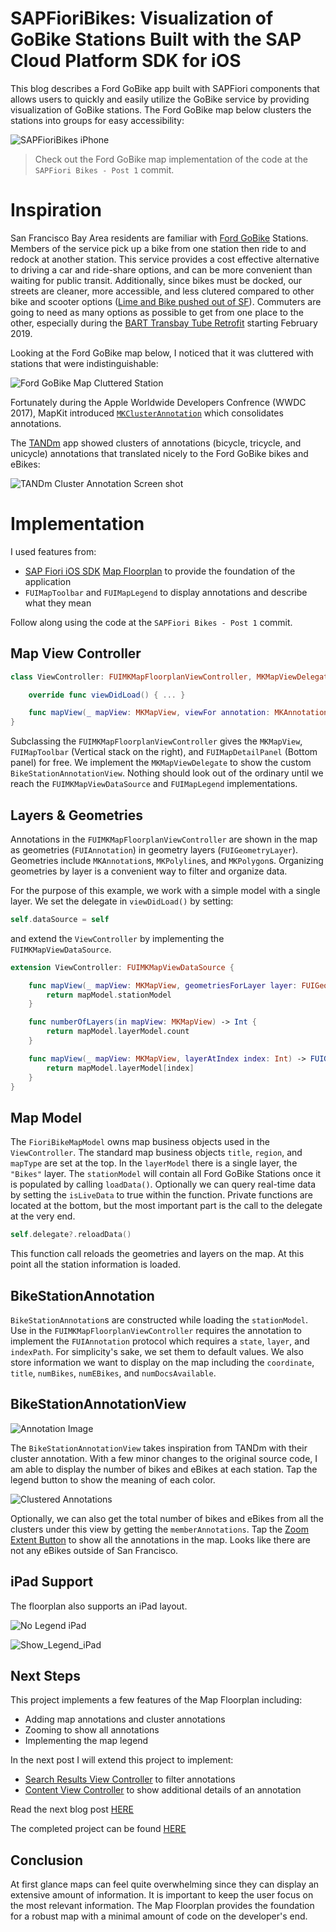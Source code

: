 # SAPFioriBikes: Visualization of GoBike Stations Built with the SAP Cloud Platform SDK for iOS
This blog describes a Ford GoBike app built with SAPFiori components that allows users to quickly and easily utilize the GoBike service by providing visualization of GoBike stations.
The Ford GoBike map below clusters the stations into groups for easy accessibility:

![SAPFioriBikes iPhone](./ReadMeImages/No_Legend_iPhone.png?raw=true)

> Check out the Ford GoBike map implementation of the code at the `SAPFiori Bikes - Post 1` commit.

# Inspiration

San Francisco Bay Area residents are familiar with [Ford GoBike](https://www.fordgobike.com/) Stations.  Members of the service pick up a bike from one station then ride to and redock at another station.  This service provides a cost effective alternative to driving a car and ride-share options, and can be more convenient than waiting for public transit.  Additionally, since bikes must be docked, our streets are cleaner, more accessible, and less clutered compared to other bike and scooter options ([Lime and Bike pushed out of SF](https://www.sfchronicle.com/business/article/Shut-out-of-San-Francisco-Lime-and-Bird-look-13242319.php)).  Commuters are going to need as many options as possible to get from one place to the other,  especially during the [BART Transbay Tube Retrofit](https://www.bart.gov/about/projects/eqs/retrofit) starting February 2019.

Looking at the Ford GoBike map below, I noticed that it was cluttered with stations that were indistinguishable:  

![Ford GoBike Map Cluttered Station](./ReadMeImages/Ford_Bikes_Unclustered.PNG?raw=true)

Fortunately during the Apple Worldwide Developers Confrence (WWDC 2017), MapKit introduced [`MKClusterAnnotation`](https://developer.apple.com/documentation/mapkit/mkclusterannotation) which consolidates annotations.

The [TANDm](https://developer.apple.com/documentation/mapkit/mkannotationview/decluttering_a_map_with_mapkit_annotation_clustering) app showed clusters of annotations (bicycle, tricycle, and unicycle) annotations that translated nicely to the Ford GoBike bikes and eBikes:

![TANDm Cluster Annotation Screen shot](./ReadMeImages/Tandm.png?raw=true)



# Implementation

I used features from:
- [SAP Fiori iOS SDK](https://developer.apple.com/sap/) [Map Floorplan](https://experience.sap.com/fiori-design-ios/article/map/) to provide the foundation of the application
-  `FUIMapToolbar` and `FUIMapLegend` to display annotations and describe what they mean

Follow along using the code at the `SAPFiori Bikes - Post 1` commit.

## Map View Controller

```swift
class ViewController: FUIMKMapFloorplanViewController, MKMapViewDelegate {

    override func viewDidLoad() { ... }

    func mapView(_ mapView: MKMapView, viewFor annotation: MKAnnotation) -> MKAnnotationView? { ... }
}
```

Subclassing the `FUIMKMapFloorplanViewController` gives the `MKMapView`, `FUIMapToolbar` (Vertical stack on the right), and `FUIMapDetailPanel` (Bottom panel) for free.  We implement the `MKMapViewDelegate` to show the custom `BikeStationAnnotationView`.  Nothing should look out of the ordinary until we reach the `FUIMKMapViewDataSource` and `FUIMapLegend` implementations.

## Layers & Geometries

Annotations in the `FUIMKMapFloorplanViewController` are shown in the map as geometries (`FUIAnnotation`) in geometry layers (`FUIGeometryLayer`).  Geometries include `MKAnnotation`s, `MKPolyline`s, and `MKPolygon`s. Organizing geometries by layer is a convenient way to filter and organize data.

For the purpose of this example, we work with a simple model with a single layer.  We set the delegate in `viewDidLoad()` by setting:

```swift
self.dataSource = self
```

and extend the `ViewController` by implementing the `FUIMKMapViewDataSource`.  

```swift
extension ViewController: FUIMKMapViewDataSource {

    func mapView(_ mapView: MKMapView, geometriesForLayer layer: FUIGeometryLayer) -> [FUIAnnotation] {
        return mapModel.stationModel
    }

    func numberOfLayers(in mapView: MKMapView) -> Int {
        return mapModel.layerModel.count
    }

    func mapView(_ mapView: MKMapView, layerAtIndex index: Int) -> FUIGeometryLayer {
        return mapModel.layerModel[index]
    }
}
```

## Map Model

The `FioriBikeMapModel` owns map business objects used in the `ViewController`.  The standard map business objects `title`, `region`, and `mapType` are set at the top.  In the `layerModel` there is a single layer, the `"Bikes"` layer.  The `stationModel` will contain all Ford GoBike Stations once it is populated by calling `loadData()`.  Optionally we can query real-time data by setting the `isLiveData` to true within the function.  Private functions are located at the bottom, but the most important part is the call to the delegate at the very end.

```swift
self.delegate?.reloadData()
```

This function call reloads the geometries and layers on the map.  At this point all the station information is loaded.

## BikeStationAnnotation

`BikeStationAnnotation`s are constructed while loading the `stationModel`.  Use in the `FUIMKMapFloorplanViewController` requires the annotation to implement the `FUIAnnotation` protocol which requires a `state`, `layer`, and `indexPath`.  For simplicity's sake, we set them to default values.  We also store information we want to display on the map including the `coordinate`, `title`, `numBikes`, `numEBikes`, and `numDocsAvailable`.

## BikeStationAnnotationView

![Annotation Image](./ReadMeImages/BikeAnnotationView.png?raw=true)

The `BikeStationAnnotationView` takes inspiration from TANDm with their cluster annotation.  With a few minor changes to the original source code, I am able to display the number of bikes and eBikes at each station.  Tap the legend button to show the meaning of each color.  

![Clustered Annotations](./ReadMeImages/Zoom_Extent_Cluster.png?raw=true)

Optionally, we can also get the total number of bikes and eBikes from all the clusters under this view by getting the `memberAnnotations`.  Tap the [Zoom Extent Button](https://help.sap.com/doc/978e4f6c968c4cc5a30f9d324aa4b1d7/3.0/en-US/Documents/Frameworks/SAPFiori/Classes/FUIMapToolbar/ZoomExtentButton.html) to show all the annotations in the map.  Looks like there are not any eBikes outside of San Francisco.  

## iPad Support

The floorplan also supports an iPad layout.

![No Legend iPad](./ReadMeImages/No_Legend_iPad.png?raw=true)

![Show_Legend_iPad](./ReadMeImages/Show_Legend_iPad.png?raw=true)

## Next Steps

This project implements a few features of the Map Floorplan including:
* Adding map annotations and cluster annotations
* Zooming to show all annotations
* Implementing the map legend

In the next post I will extend this project to implement:
* [Search Results View Controller](https://help.sap.com/doc/978e4f6c968c4cc5a30f9d324aa4b1d7/3.0/en-US/Documents/Frameworks/SAPFiori/Classes/FUIMapDetailPanelSearchResultsViewController.html) to filter annotations
* [Content View Controller](https://help.sap.com/doc/978e4f6c968c4cc5a30f9d324aa4b1d7/3.0/en-US/Documents/Frameworks/SAPFiori/Classes/FUIMapDetailPanelContentViewController.html) to show additional details of an annotation

Read the next blog post [HERE](https://blogs.sap.com/2019/01/31/sapfioribikes-searching-and-displaying-gobike-stations/)

The completed project can be found [HERE](https://github.com/SAP/cloud-sdk-ios-samples/tree/master/map-bikes)

## Conclusion

At first glance maps can feel quite overwhelming since they can display an extensive amount of information. It is important to keep the user focus on the most relevant information.  The Map Floorplan provides the foundation for a robust map with a minimal amount of code on the developer's end.   
